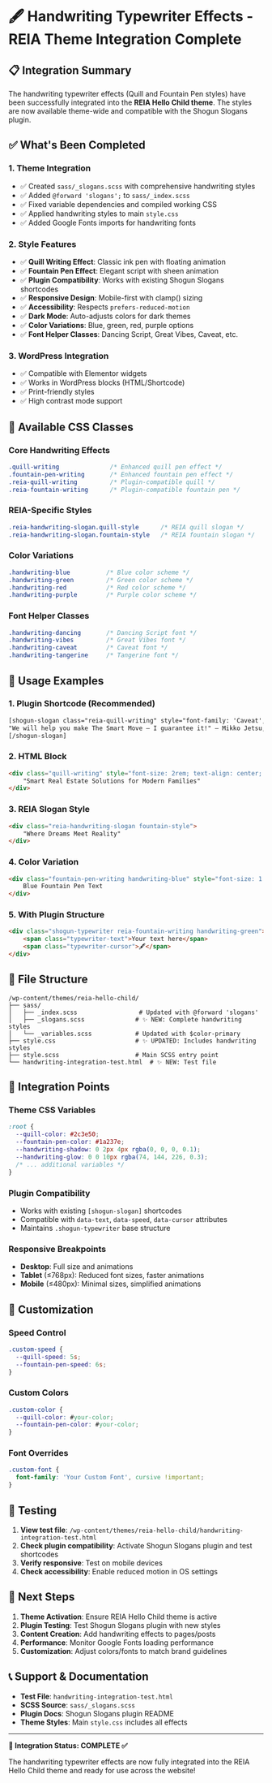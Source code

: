 # 🖋️ Handwriting Typewriter Effects - REIA Theme Integration Complete

## 📋 Integration Summary

The handwriting typewriter effects (Quill and Fountain Pen styles) have been successfully integrated into the **REIA Hello Child theme**. The styles are now available theme-wide and compatible with the Shogun Slogans plugin.

## ✅ What's Been Completed

### 1. **Theme Integration**
- ✅ Created `sass/_slogans.scss` with comprehensive handwriting styles
- ✅ Added `@forward 'slogans';` to `sass/_index.scss` 
- ✅ Fixed variable dependencies and compiled working CSS
- ✅ Applied handwriting styles to main `style.css`
- ✅ Added Google Fonts imports for handwriting fonts

### 2. **Style Features**
- ✅ **Quill Writing Effect**: Classic ink pen with floating animation
- ✅ **Fountain Pen Effect**: Elegant script with sheen animation  
- ✅ **Plugin Compatibility**: Works with existing Shogun Slogans shortcodes
- ✅ **Responsive Design**: Mobile-first with clamp() sizing
- ✅ **Accessibility**: Respects `prefers-reduced-motion`
- ✅ **Dark Mode**: Auto-adjusts colors for dark themes
- ✅ **Color Variations**: Blue, green, red, purple options
- ✅ **Font Helper Classes**: Dancing Script, Great Vibes, Caveat, etc.

### 3. **WordPress Integration**
- ✅ Compatible with Elementor widgets
- ✅ Works in WordPress blocks (HTML/Shortcode)
- ✅ Print-friendly styles
- ✅ High contrast mode support

## 🎨 Available CSS Classes

### Core Handwriting Effects
```css
.quill-writing              /* Enhanced quill pen effect */
.fountain-pen-writing       /* Enhanced fountain pen effect */
.reia-quill-writing         /* Plugin-compatible quill */
.reia-fountain-writing      /* Plugin-compatible fountain pen */
```

### REIA-Specific Styles
```css
.reia-handwriting-slogan.quill-style      /* REIA quill slogan */
.reia-handwriting-slogan.fountain-style   /* REIA fountain slogan */
```

### Color Variations
```css
.handwriting-blue          /* Blue color scheme */
.handwriting-green         /* Green color scheme */
.handwriting-red           /* Red color scheme */
.handwriting-purple        /* Purple color scheme */
```

### Font Helper Classes
```css
.handwriting-dancing       /* Dancing Script font */
.handwriting-vibes         /* Great Vibes font */
.handwriting-caveat        /* Caveat font */
.handwriting-tangerine     /* Tangerine font */
```

## 🔧 Usage Examples

### 1. Plugin Shortcode (Recommended)
```html
[shogun-slogan class="reia-quill-writing" style="font-family: 'Caveat', cursive; font-size: clamp(1.5rem, 3.5vw, 2.5rem);"]
"We will help you make The Smart Move — I guarantee it!" — Mikko Jetsu, CEO/Chief Broker
[/shogun-slogan]
```

### 2. HTML Block
```html
<div class="quill-writing" style="font-size: 2rem; text-align: center; padding: 2rem;">
    "Smart Real Estate Solutions for Modern Families"
</div>
```

### 3. REIA Slogan Style
```html
<div class="reia-handwriting-slogan fountain-style">
    "Where Dreams Meet Reality"
</div>
```

### 4. Color Variation
```html
<div class="fountain-pen-writing handwriting-blue" style="font-size: 1.8rem;">
    Blue Fountain Pen Text
</div>
```

### 5. With Plugin Structure
```html
<div class="shogun-typewriter reia-fountain-writing handwriting-green">
    <span class="typewriter-text">Your text here</span>
    <span class="typewriter-cursor">🖋️</span>
</div>
```

## 📁 File Structure

```
/wp-content/themes/reia-hello-child/
├── sass/
│   ├── _index.scss                 # Updated with @forward 'slogans'
│   ├── _slogans.scss              # ✨ NEW: Complete handwriting styles
│   └── _variables.scss            # Updated with $color-primary
├── style.css                      # ✨ UPDATED: Includes handwriting styles
├── style.scss                     # Main SCSS entry point
└── handwriting-integration-test.html  # ✨ NEW: Test file
```

## 🎯 Integration Points

### Theme CSS Variables
```css
:root {
  --quill-color: #2c3e50;
  --fountain-pen-color: #1a237e;
  --handwriting-shadow: 0 2px 4px rgba(0, 0, 0, 0.1);
  --handwriting-glow: 0 0 10px rgba(74, 144, 226, 0.3);
  /* ... additional variables */
}
```

### Plugin Compatibility
- Works with existing `[shogun-slogan]` shortcodes
- Compatible with `data-text`, `data-speed`, `data-cursor` attributes
- Maintains `.shogun-typewriter` base structure

### Responsive Breakpoints
- **Desktop**: Full size and animations
- **Tablet** (≤768px): Reduced font sizes, faster animations  
- **Mobile** (≤480px): Minimal sizes, simplified animations

## 🔧 Customization

### Speed Control
```css
.custom-speed {
  --quill-speed: 5s;
  --fountain-pen-speed: 6s;
}
```

### Custom Colors
```css
.custom-color {
  --quill-color: #your-color;
  --fountain-pen-color: #your-color;
}
```

### Font Overrides
```css
.custom-font {
  font-family: 'Your Custom Font', cursive !important;
}
```

## 🧪 Testing

1. **View test file**: `/wp-content/themes/reia-hello-child/handwriting-integration-test.html`
2. **Check plugin compatibility**: Activate Shogun Slogans plugin and test shortcodes
3. **Verify responsive**: Test on mobile devices
4. **Check accessibility**: Enable reduced motion in OS settings

## 🚀 Next Steps

1. **Theme Activation**: Ensure REIA Hello Child theme is active
2. **Plugin Testing**: Test Shogun Slogans plugin with new styles
3. **Content Creation**: Add handwriting effects to pages/posts
4. **Performance**: Monitor Google Fonts loading performance
5. **Customization**: Adjust colors/fonts to match brand guidelines

## 📞 Support & Documentation

- **Test File**: `handwriting-integration-test.html`
- **SCSS Source**: `sass/_slogans.scss`
- **Plugin Docs**: Shogun Slogans plugin README
- **Theme Styles**: Main `style.css` includes all effects

---

**🎉 Integration Status: COMPLETE ✅**

The handwriting typewriter effects are now fully integrated into the REIA Hello Child theme and ready for use across the website!
